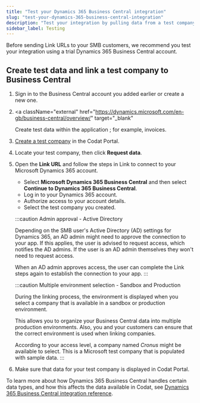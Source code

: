 ```yaml
---
title: "Test your Dynamics 365 Business Central integration"
slug: "test-your-dynamics-365-business-central-integration"
description: "Test your integration by pulling data from a test company."
sidebar_label: Testing
---
```


Before sending Link URLs to your SMB customers, we recommend you test your integration using a trial Dynamics 365 Business Central account.

## Create test data and link a test company to Business Central

1. Sign in to the Business Central account you added earlier or create a new one.

2. <a
     className="external"
     href="https://dynamics.microsoft.com/en-gb/business-central/overview/"
     target="_blank"
   >
     Create test data within the application
   </a>
   ; for example, invoices.

3. [Create a test company](/other/portal/companies#add-a-new-company) in the Codat Portal.

4. Locate your test company, then click **Request data**.

5. Open the **Link URL** and follow the steps in Link to connect to your Microsoft Dynamics 365 account.

   - Select **Microsoft Dynamics 365 Business Central** and then select **Continue to Dynamics 365 Business Central**.
   - Log in to your Dynamics 365 account.
   - Authorize access to your account details.
   - Select the test company you created.

   :::caution Admin approval - Active Directory

   Depending on the SMB user's Active Directory (AD) settings for Dynamics 365, an AD admin might need to approve the connection to your app. If this applies, the user is advised to request access, which notifies the AD admins. If the user is an AD admin themselves they won't need to request access.

   When an AD admin approves access, the user can complete the Link steps again to establish the connection to your app.
   :::

   :::caution Multiple environment selection - Sandbox and Production

   During the linking process, the environment is displayed when you select a company that is available in a sandbox or production environment.

   This allows you to organize your Business Central data into multiple production environments. Also, you and your customers can ensure that the correct environment is used when linking companies.

   According to your access level, a company named _Cronus_ might be available to select. This is a Microsoft test company that is populated with sample data.
   :::

6. Make sure that data for your test company is displayed in Codat Portal.

To learn more about how Dynamics 365 Business Central handles certain data types, and how this affects the data available in Codat, see [Dynamics 365 Business Central integration reference](/integrations/accounting/dynamics365businesscentral/accounting-dynamics-365-business-central-reference).
